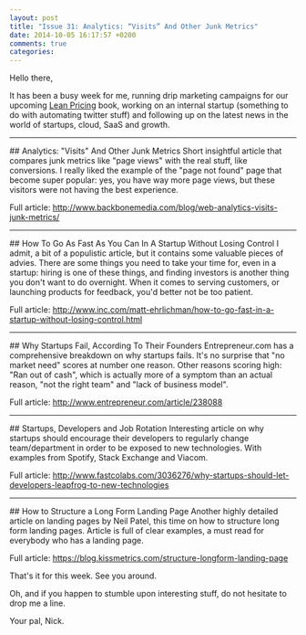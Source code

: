 ```yaml
---
layout: post
title: "Issue 31: Analytics: “Visits” And Other Junk Metrics"
date: 2014-10-05 16:17:57 +0200
comments: true
categories: 
---
```

Hello there,

It has been a busy week for me, running drip marketing campaigns for our upcoming [Lean Pricing](http://leanpricing.co) book, working on an internal startup (something to do with automating twitter stuff) and following up on the latest news in the world of startups, cloud, SaaS and growth.
<hr>
## Analytics: "Visits" And Other Junk Metrics
Short insightful article that compares junk metrics like "page views" with the real stuff, like conversions. I really liked the example of the "page not found" page that become super popular: yes, you have way more page views, but these visitors were not having the best experience. 

Full article: http://www.backbonemedia.com/blog/web-analytics-visits-junk-metrics/
<hr>
## How To Go As Fast As You Can In A Startup Without Losing Control
I admit, a bit of a populistic article, but it contains some valuable pieces of advies. There are some things you need to take your time for, even in a startup: hiring is one of these things, and finding investors is another thing you don't want to do overnight. When it comes to serving customers, or launching products for feedback, you'd better not be too patient.

Full article: http://www.inc.com/matt-ehrlichman/how-to-go-fast-in-a-startup-without-losing-control.html
<hr>
## Why Startups Fail, According To Their Founders
Entrepreneur.com has a comprehensive breakdown on why startups fails. It's no surprise that "no market need" scores at number one reason. Other reasons scoring high: "Ran out of cash", which is actually more of a symptom than an actual reason, "not the right team" and "lack of business model". 

Full article: http://www.entrepreneur.com/article/238088
<hr>
## Startups, Developers and Job Rotation
Interesting article on why startups should encourage their developers to regularly change team/department in order to be exposed to new technologies. With examples from Spotify, Stack Exchange and Viacom.

Full article: http://www.fastcolabs.com/3036276/why-startups-should-let-developers-leapfrog-to-new-technologies
<hr>
## How to Structure a Long Form Landing Page
Another highly detailed article on landing pages by Neil Patel, this time on how to structure long form landing pages. Article is full of clear examples, a must read for everybody who has a landing page.

Full article: https://blog.kissmetrics.com/structure-longform-landing-page

That's it for this week. See you around.

Oh, and if you happen to stumble upon interesting stuff, do not hesitate to drop me a line.

Your pal,
Nick.